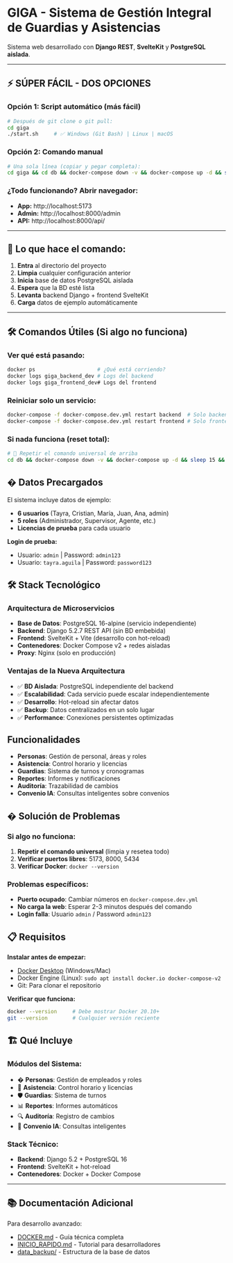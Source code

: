 # GIGA - Sistema de Gestión Integral de Guardias y Asistencias

Sistema web desarrollado con **Django REST**, **SvelteKit** y **PostgreSQL aislada**.

---

## ⚡ **SÚPER FÁCIL - DOS OPCIONES**

### **Opción 1: Script automático (más fácil)**
```bash
# Después de git clone o git pull:
cd giga
./start.sh     # ✅ Windows (Git Bash) | Linux | macOS
```

### **Opción 2: Comando manual**  
```bash
# Una sola línea (copiar y pegar completa):
cd giga && cd db && docker-compose down -v && docker-compose up -d && sleep 15 && cd .. && docker-compose -f docker-compose.dev.yml down -v && docker-compose -f docker-compose.dev.yml up -d --build
```

### **¿Todo funcionando? Abrir navegador:**
- **App:** http://localhost:5173
- **Admin:** http://localhost:8000/admin  
- **API:** http://localhost:8000/api/

---

## 🎯 **Lo que hace el comando:**
1. **Entra** al directorio del proyecto
2. **Limpia** cualquier configuración anterior  
3. **Inicia** base de datos PostgreSQL aislada
4. **Espera** que la BD esté lista
5. **Levanta** backend Django + frontend SvelteKit
6. **Carga** datos de ejemplo automáticamente

---

## 🛠️ **Comandos Útiles (Si algo no funciona)**

### **Ver qué está pasando:**
```bash
docker ps                    # ¿Qué está corriendo?
docker logs giga_backend_dev # Logs del backend
docker logs giga_frontend_dev# Logs del frontend
```

### **Reiniciar solo un servicio:**
```bash
docker-compose -f docker-compose.dev.yml restart backend  # Solo backend
docker-compose -f docker-compose.dev.yml restart frontend # Solo frontend
```

### **Si nada funciona (reset total):**
```bash
# 🔄 Repetir el comando universal de arriba
cd db && docker-compose down -v && docker-compose up -d && sleep 15 && cd .. && docker-compose -f docker-compose.dev.yml down -v && docker-compose -f docker-compose.dev.yml up -d --build
```

## � **Datos Precargados**

El sistema incluye datos de ejemplo:
- **6 usuarios** (Tayra, Cristian, María, Juan, Ana, admin)
- **5 roles** (Administrador, Supervisor, Agente, etc.)
- **Licencias de prueba** para cada usuario

**Login de prueba:**
- Usuario: `admin` | Password: `admin123`
- Usuario: `tayra.aguila` | Password: `password123`

## 🛠️ Stack Tecnológico

### **Arquitectura de Microservicios**
- **Base de Datos**: PostgreSQL 16-alpine (servicio independiente)
- **Backend**: Django 5.2.7 REST API (sin BD embebida)
- **Frontend**: SvelteKit + Vite (desarrollo con hot-reload)
- **Contenedores**: Docker Compose v2 + redes aisladas
- **Proxy**: Nginx (solo en producción)

### **Ventajas de la Nueva Arquitectura**
- ✅ **BD Aislada**: PostgreSQL independiente del backend
- ✅ **Escalabilidad**: Cada servicio puede escalar independientemente  
- ✅ **Desarrollo**: Hot-reload sin afectar datos
- ✅ **Backup**: Datos centralizados en un solo lugar
- ✅ **Performance**: Conexiones persistentes optimizadas

## Funcionalidades

- **Personas**: Gestión de personal, áreas y roles
- **Asistencia**: Control horario y licencias
- **Guardias**: Sistema de turnos y cronogramas
- **Reportes**: Informes y notificaciones
- **Auditoría**: Trazabilidad de cambios
- **Convenio IA**: Consultas inteligentes sobre convenios

## � **Solución de Problemas**

### **Si algo no funciona:**
1. **Repetir el comando universal** (limpia y resetea todo)
2. **Verificar puertos libres**: 5173, 8000, 5434
3. **Verificar Docker**: `docker --version`

### **Problemas específicos:**
- **Puerto ocupado**: Cambiar números en `docker-compose.dev.yml`
- **No carga la web**: Esperar 2-3 minutos después del comando
- **Login falla**: Usuario `admin` / Password `admin123`

## 📋 **Requisitos**

**Instalar antes de empezar:**
- [Docker Desktop](https://www.docker.com/products/docker-desktop/) (Windows/Mac)
- Docker Engine (Linux): `sudo apt install docker.io docker-compose-v2`
- Git: Para clonar el repositorio

**Verificar que funciona:**
```bash
docker --version     # Debe mostrar Docker 20.10+
git --version        # Cualquier versión reciente
```


## 🏗️ **Qué Incluye**

### **Módulos del Sistema:**
- � **Personas**: Gestión de empleados y roles
- 📅 **Asistencia**: Control horario y licencias  
- 🛡️ **Guardias**: Sistema de turnos
- 📊 **Reportes**: Informes automáticos
- 🔍 **Auditoría**: Registro de cambios
- 🤖 **Convenio IA**: Consultas inteligentes

### **Stack Técnico:**
- **Backend**: Django 5.2 + PostgreSQL 16
- **Frontend**: SvelteKit + hot-reload
- **Contenedores**: Docker + Docker Compose

---

## 📚 **Documentación Adicional**

Para desarrollo avanzado:
- [DOCKER.md](DOCKER.md) - Guía técnica completa
- [INICIO_RAPIDO.md](INICIO_RAPIDO.md) - Tutorial para desarrolladores
- [data_backup/](data_backup/) - Estructura de la base de datos

